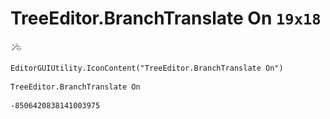 # TreeEditor.BranchTranslate On `19x18`
<img src="/img/TreeEditor.BranchTranslate%20On.png" width=19 height=18>

``` CSharp
EditorGUIUtility.IconContent("TreeEditor.BranchTranslate On")
```
```
TreeEditor.BranchTranslate On
```
```
-8506420838141003975
```
